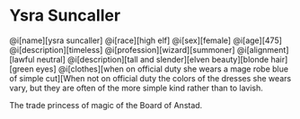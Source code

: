 # Ysra Suncaller

@i[name][ysra suncaller]
@i[race][high elf]
@i[sex][female]
@i[age][475]
@i[description][timeless]
@i[profession][wizard][summoner]
@i[alignment][lawful neutral]
@i[description][tall and slender][elven beauty][blonde hair][green eyes]
@i[clothes][when on official duty she wears a mage robe blue of simple cut][When not on official duty the colors of the dresses she wears vary, but they are often of the more simple kind rather than to lavish.

The trade princess of magic of the Board of Anstad.
